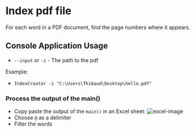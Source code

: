 # Index pdf file
For each word in a PDF document, find the page numbers where it appears.

## Console Application Usage
* `--input` or `-i` - The path to the pdf

Example:
* `IndexCreator -i "C:\Users\Thibaud\Desktop\hello.pdf"`

### Process the output of the main()
* Copy paste the output of the `main()` in an Excel sheet:
![excel-image](https://raw.githubusercontent.com/thibaudledent/pdf-index/master/pdf-index.png)
* Choose `@` as a delimiter
* Filter the words

